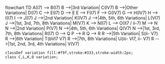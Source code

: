 flowchart TD
    A(I7) --> B(I7)
    B -->|3rd Variation| C(IV7)
    B -->|Other Variations| D(I7)
    C --> E(I7)
    D --> E
    E --> F(I7)
    F --> G(IV7)
    G --> H(IV7)
    H --> I(I7)
    I --> J(I7)
    J -->|2nd Variation| K(IV7)
    J -->|4th, 5th, 6th Variations| L(VI7)
    J -->|1st, 3rd, 7th, 8th Variations| M(V7)
    K --> N(I7)
    L --> O(II7 / ii-7)
    M --> N
    N -->|2nd Variation| P(V7)
    N -->|4th, 5th, 6th Variations| Q(V7)
    N -->|1st, 3rd, 7th, 8th Variations| R(I7)
    O --> Q
    P --> R
    Q --> R
    R -->|5th Variation| S(ii- V7)
    R -->|6th Variation| T(bVI7 V7)
    R -->|7th, 8th Variations| U(iii- VI7, ii- V7)
    R -->|1st, 2nd, 3rd, 4th Variations| V(V7)

    classDef variation fill:#f9f,stroke:#333,stroke-width:2px;
    class C,L,K,O variation;

